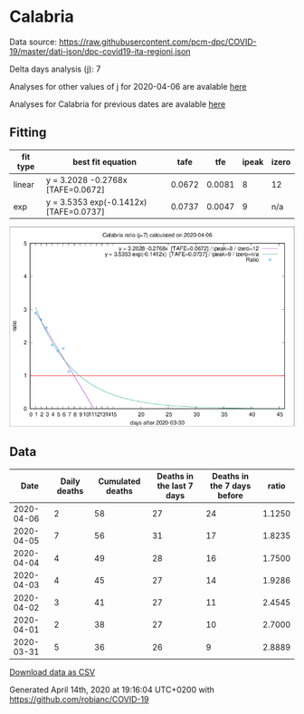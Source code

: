 # Calabria

Data source: https://raw.githubusercontent.com/pcm-dpc/COVID-19/master/dati-json/dpc-covid19-ita-regioni.json

Delta days analysis (j): 7

Analyses for other values of j for 2020-04-06 are avalable [here](../2020-04-06/README.md)

Analyses for Calabria for previous dates are avalable [here](../README.md)

## Fitting 
|fit type|best fit equation|tafe|tfe|ipeak|izero|
|-------|-----|--------|------|---|---|
|linear|y = 3.2028 -0.2768x  [TAFE=0.0672]|0.0672|0.0081|8|12|
|exp|y = 3.5353 exp(-0.1412x)  [TAFE=0.0737]|0.0737|0.0047|9|n/a|

![Plot](COVID-19_calabria_j7_2020-04-06.png)

## Data
|Date|Daily deaths|Cumulated deaths|Deaths in the last 7 days|Deaths in the 7 days before|ratio|
|----|----------|-----------|-------|--------------------|-----|
|2020-04-06|2|58|27|24|1.1250|
|2020-04-05|7|56|31|17|1.8235|
|2020-04-04|4|49|28|16|1.7500|
|2020-04-03|4|45|27|14|1.9286|
|2020-04-02|3|41|27|11|2.4545|
|2020-04-01|2|38|27|10|2.7000|
|2020-03-31|5|36|26|9|2.8889|

[Download data as CSV](COVID-19_calabria_j7_2020-04-06.csv)

Generated April 14th, 2020 at 19:16:04 UTC+0200 with https://github.com/robianc/COVID-19
